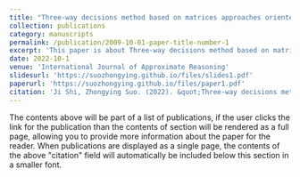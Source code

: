 ```yaml
---
title: "Three-way decisions method based on matrices approaches oriented dynamic interval-valued information system"
collection: publications
category: manuscripts
permalink: /publication/2009-10-01-paper-title-number-1
excerpt: 'This paper is about Three-way decisions method based on matrices approaches oriented dynamic interval-valued information system.'
date: 2022-10-1
venue: 'International Journal of Approximate Reasoning'
slidesurl: 'https://suozhongying.github.io/files/slides1.pdf'
paperurl: 'https://suozhongying.github.io/files/paper1.pdf'
citation: 'Ji Shi, Zhongying Suo. (2022). &quot;Three-way decisions method based on matrices approaches oriented dynamic interval-valued information system.&quot; <i>International Journal of Approximate Reasoning</i>. 149.'
---
```


The contents above will be part of a list of publications, if the user clicks the link for the publication than the contents of section will be rendered as a full page, allowing you to provide more information about the paper for the reader. When publications are displayed as a single page, the contents of the above "citation" field will automatically be included below this section in a smaller font.
